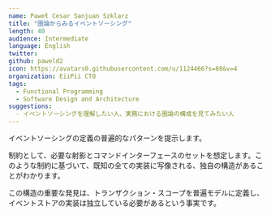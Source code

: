 ```yaml
---
name: Paweł Cesar Sanjuan Szklarz
title: "圏論からみるイベントソーシング"
length: 40
audience: Intermediate
language: English
twitter: 
github: paweld2
icon: https://avatars0.githubusercontent.com/u/1124466?s=80&v=4
organization: EiiPii CTO
tags:
  - Functional Programming
  - Software Design and Architecture
suggestions:
  - イベントソーシングを理解したい人、実務における圏論の構成を見てみたい人
---
```

イベントソーシングの定義の普遍的なパターンを提示します。

制約として、必要な射影とコマンドインターフェースのセットを想定します。このような制約に基づいて、既知の全ての実装に写像される、独自の構造があることがわかります。

この構造の重要な発見は、トランザクション・スコープを普遍モデルに定義し、イベントストアの実装は独立している必要があるという事実です。
